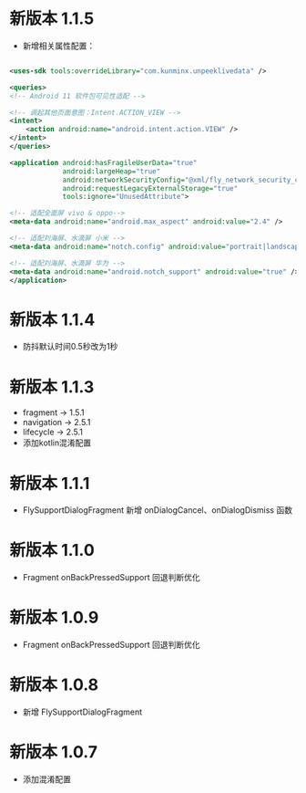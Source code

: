 # 新版本 1.1.5

* 新增相关属性配置：

```xml

<uses-sdk tools:overrideLibrary="com.kunminx.unpeeklivedata" />

<queries>
<!-- Android 11 软件包可见性适配 -->

<!-- 调起其他页面意图：Intent.ACTION_VIEW -->
<intent>
    <action android:name="android.intent.action.VIEW" />
</intent>
</queries>

<application android:hasFragileUserData="true" 
             android:largeHeap="true"
             android:networkSecurityConfig="@xml/fly_network_security_config" 
             android:requestLegacyExternalStorage="true" 
             tools:ignore="UnusedAttribute">

<!-- 适配全面屏 vivo & oppo-->
<meta-data android:name="android.max_aspect" android:value="2.4" />

<!-- 适配刘海屏、水滴屏 小米 -->
<meta-data android:name="notch.config" android:value="portrait|landscape" />

<!-- 适配刘海屏、水滴屏 华为 -->
<meta-data android:name="android.notch_support" android:value="true" />
</application>
```

# 新版本 1.1.4

* 防抖默认时间0.5秒改为1秒

# 新版本 1.1.3

* fragment → 1.5.1
* navigation → 2.5.1
* lifecycle → 2.5.1
* 添加kotlin混淆配置

# 新版本 1.1.1

* FlySupportDialogFragment 新增 onDialogCancel、onDialogDismiss 函数

# 新版本 1.1.0

* Fragment onBackPressedSupport 回退判断优化

# 新版本 1.0.9

* Fragment onBackPressedSupport 回退判断优化

# 新版本 1.0.8

* 新增 FlySupportDialogFragment

# 新版本 1.0.7

* 添加混淆配置